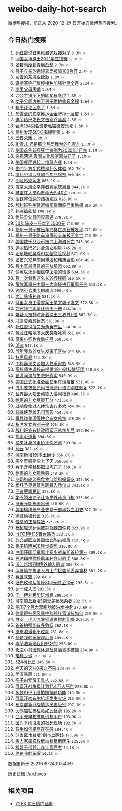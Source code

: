 # weibo-daily-hot-search

微博热搜榜，记录从 2020-12-29 日开始的微博热门搜索。

## 今日热门搜索

<!-- BEGIN -->

1. [孙红雷说扫黑风暴这戏接对了](https://s.weibo.com/weibo?q=%E5%AD%99%E7%BA%A2%E9%9B%B7%E8%AF%B4%E6%89%AB%E9%BB%91%E9%A3%8E%E6%9A%B4%E8%BF%99%E6%88%8F%E6%8E%A5%E5%AF%B9%E4%BA%86&Refer=top) `3.3M 🔥`
1. [中国女排退出2021年亚锦赛](https://s.weibo.com/weibo?q=%23%E4%B8%AD%E5%9B%BD%E5%A5%B3%E6%8E%92%E9%80%80%E5%87%BA2021%E5%B9%B4%E4%BA%9A%E9%94%A6%E8%B5%9B%23&Refer=top) `3.1M 🔥`
1. [张若昀瘦到青筋凸起](https://s.weibo.com/weibo?q=%23%E5%BC%A0%E8%8B%A5%E6%98%80%E7%98%A6%E5%88%B0%E9%9D%92%E7%AD%8B%E5%87%B8%E8%B5%B7%23&Refer=top) `2.7M 🔥`
1. [男子与亲外甥谈恋爱被骗100余万](https://s.weibo.com/weibo?q=%23%E7%94%B7%E5%AD%90%E4%B8%8E%E4%BA%B2%E5%A4%96%E7%94%A5%E8%B0%88%E6%81%8B%E7%88%B1%E8%A2%AB%E9%AA%97100%E4%BD%99%E4%B8%87%23&Refer=top) `2.4M 🔥`
1. [奈雪的茶深夜致歉](https://s.weibo.com/weibo?q=%23%E5%A5%88%E9%9B%AA%E7%9A%84%E8%8C%B6%E6%B7%B1%E5%A4%9C%E8%87%B4%E6%AD%89%23&Refer=top) `2.3M 🔥`
1. [谭德塞呼吁暂停接种加强针两个月](https://s.weibo.com/weibo?q=%23%E8%B0%AD%E5%BE%B7%E5%A1%9E%E5%91%BC%E5%90%81%E6%9A%82%E5%81%9C%E6%8E%A5%E7%A7%8D%E5%8A%A0%E5%BC%BA%E9%92%88%E4%B8%A4%E4%B8%AA%E6%9C%88%23&Refer=top) `2.2M 🔥`
1. [库里父母离婚](https://s.weibo.com/weibo?q=%E5%BA%93%E9%87%8C%E7%88%B6%E6%AF%8D%E7%A6%BB%E5%A9%9A&Refer=top) `1.8M 🔥`
1. [六公主镜头下的明星有多绝](https://s.weibo.com/weibo?q=%23%E5%85%AD%E5%85%AC%E4%B8%BB%E9%95%9C%E5%A4%B4%E4%B8%8B%E7%9A%84%E6%98%8E%E6%98%9F%E6%9C%89%E5%A4%9A%E7%BB%9D%23&Refer=top) `1.6M 🔥`
1. [女子公厕内拍下男子跪地偷窥全程](https://s.weibo.com/weibo?q=%23%E5%A5%B3%E5%AD%90%E5%85%AC%E5%8E%95%E5%86%85%E6%8B%8D%E4%B8%8B%E7%94%B7%E5%AD%90%E8%B7%AA%E5%9C%B0%E5%81%B7%E7%AA%A5%E5%85%A8%E7%A8%8B%23&Refer=top) `1.6M 🔥`
1. [知乎评论区崩了](https://s.weibo.com/weibo?q=%E7%9F%A5%E4%B9%8E%E8%AF%84%E8%AE%BA%E5%8C%BA%E5%B4%A9%E4%BA%86&Refer=top) `1.5M 🔥`
1. [朱雪莹的东京奥运会金牌掉一层皮](https://s.weibo.com/weibo?q=%E6%9C%B1%E9%9B%AA%E8%8E%B9%E7%9A%84%E4%B8%9C%E4%BA%AC%E5%A5%A5%E8%BF%90%E4%BC%9A%E9%87%91%E7%89%8C%E6%8E%89%E4%B8%80%E5%B1%82%E7%9A%AE&Refer=top) `1.5M 🔥`
1. [迪丽热巴发长文告别乔晶晶](https://s.weibo.com/weibo?q=%23%E8%BF%AA%E4%B8%BD%E7%83%AD%E5%B7%B4%E5%8F%91%E9%95%BF%E6%96%87%E5%91%8A%E5%88%AB%E4%B9%94%E6%99%B6%E6%99%B6%23&Refer=top) `1.5M 🔥`
1. [台湾154只名贵走私猫被安乐死](https://s.weibo.com/weibo?q=%23%E5%8F%B0%E6%B9%BE154%E5%8F%AA%E5%90%8D%E8%B4%B5%E8%B5%B0%E7%A7%81%E7%8C%AB%E8%A2%AB%E5%AE%89%E4%B9%90%E6%AD%BB%23&Refer=top) `1.5M 🔥`
1. [贵州发现6亿岁海绵宝宝](https://s.weibo.com/weibo?q=%23%E8%B4%B5%E5%B7%9E%E5%8F%91%E7%8E%B06%E4%BA%BF%E5%B2%81%E6%B5%B7%E7%BB%B5%E5%AE%9D%E5%AE%9D%23&Refer=top) `1.4M 🔥`
1. [王者荣耀](https://s.weibo.com/weibo?q=%23%E7%8E%8B%E8%80%85%E8%8D%A3%E8%80%80%23&Refer=top) `1.2M 🔥`
1. [孔雪儿 还是那个热爱舞台的孔雪儿](https://s.weibo.com/weibo?q=%E5%AD%94%E9%9B%AA%E5%84%BF%20%E8%BF%98%E6%98%AF%E9%82%A3%E4%B8%AA%E7%83%AD%E7%88%B1%E8%88%9E%E5%8F%B0%E7%9A%84%E5%AD%94%E9%9B%AA%E5%84%BF&Refer=top) `1.1M 🔥`
1. [美国首例新冠死亡病例为2020年1月初](https://s.weibo.com/weibo?q=%23%E7%BE%8E%E5%9B%BD%E9%A6%96%E4%BE%8B%E6%96%B0%E5%86%A0%E6%AD%BB%E4%BA%A1%E7%97%85%E4%BE%8B%E4%B8%BA2020%E5%B9%B41%E6%9C%88%E5%88%9D%23&Refer=top) `1.1M 🔥`
1. [央视网评 饭圈文化该驱邪扶正了](https://s.weibo.com/weibo?q=%E5%A4%AE%E8%A7%86%E7%BD%91%E8%AF%84%20%E9%A5%AD%E5%9C%88%E6%96%87%E5%8C%96%E8%AF%A5%E9%A9%B1%E9%82%AA%E6%89%B6%E6%AD%A3%E4%BA%86&Refer=top) `1.1M 🔥`
1. [美国餐厅兴起二维码点餐](https://s.weibo.com/weibo?q=%23%E7%BE%8E%E5%9B%BD%E9%A4%90%E5%8E%85%E5%85%B4%E8%B5%B7%E4%BA%8C%E7%BB%B4%E7%A0%81%E7%82%B9%E9%A4%90%23&Refer=top) `1.1M 🔥`
1. [住四平方复式楼是什么体验](https://s.weibo.com/weibo?q=%23%E4%BD%8F%E5%9B%9B%E5%B9%B3%E6%96%B9%E5%A4%8D%E5%BC%8F%E6%A5%BC%E6%98%AF%E4%BB%80%E4%B9%88%E4%BD%93%E9%AA%8C%23&Refer=top) `962.7K 🔥`
1. [国乒不组队参加今年亚锦赛](https://s.weibo.com/weibo?q=%23%E5%9B%BD%E4%B9%92%E4%B8%8D%E7%BB%84%E9%98%9F%E5%8F%82%E5%8A%A0%E4%BB%8A%E5%B9%B4%E4%BA%9A%E9%94%A6%E8%B5%9B%23&Refer=top) `905.5K 🔥`
1. [关晓彤染蓝发](https://s.weibo.com/weibo?q=%23%E5%85%B3%E6%99%93%E5%BD%A4%E6%9F%93%E8%93%9D%E5%8F%91%23&Refer=top) `865.7K 🔥`
1. [南京大屠杀幸存者徐家庆离世](https://s.weibo.com/weibo?q=%23%E5%8D%97%E4%BA%AC%E5%A4%A7%E5%B1%A0%E6%9D%80%E5%B9%B8%E5%AD%98%E8%80%85%E5%BE%90%E5%AE%B6%E5%BA%86%E7%A6%BB%E4%B8%96%23&Refer=top) `844.7K 🔥`
1. [阿富汗人平均寿命大约45岁](https://s.weibo.com/weibo?q=%23%E9%98%BF%E5%AF%8C%E6%B1%97%E4%BA%BA%E5%B9%B3%E5%9D%87%E5%AF%BF%E5%91%BD%E5%A4%A7%E7%BA%A645%E5%B2%81%23&Refer=top) `828.3K 🔥`
1. [高铁座位边的踏板别踩](https://s.weibo.com/weibo?q=%23%E9%AB%98%E9%93%81%E5%BA%A7%E4%BD%8D%E8%BE%B9%E7%9A%84%E8%B8%8F%E6%9D%BF%E5%88%AB%E8%B8%A9%23&Refer=top) `826.8K 🔥`
1. [塔利班称美延迟撤军将面临严重后果](https://s.weibo.com/weibo?q=%23%E5%A1%94%E5%88%A9%E7%8F%AD%E7%A7%B0%E7%BE%8E%E5%BB%B6%E8%BF%9F%E6%92%A4%E5%86%9B%E5%B0%86%E9%9D%A2%E4%B8%B4%E4%B8%A5%E9%87%8D%E5%90%8E%E6%9E%9C%23&Refer=top) `815.2K 🔥`
1. [孙兴被软禁](https://s.weibo.com/weibo?q=%23%E5%AD%99%E5%85%B4%E8%A2%AB%E8%BD%AF%E7%A6%81%23&Refer=top) `806.9K 🔥`
1. [乔任梁父母回应恶评](https://s.weibo.com/weibo?q=%23%E4%B9%94%E4%BB%BB%E6%A2%81%E7%88%B6%E6%AF%8D%E5%9B%9E%E5%BA%94%E6%81%B6%E8%AF%84%23&Refer=top) `778.8K 🔥`
1. [20年陈皮一斤卖到3000元](https://s.weibo.com/weibo?q=%2320%E5%B9%B4%E9%99%88%E7%9A%AE%E4%B8%80%E6%96%A4%E5%8D%96%E5%88%B03000%E5%85%83%23&Refer=top) `773.6K 🔥`
1. [郑州一男子被压车底身亡次日被发现](https://s.weibo.com/weibo?q=%23%E9%83%91%E5%B7%9E%E4%B8%80%E7%94%B7%E5%AD%90%E8%A2%AB%E5%8E%8B%E8%BD%A6%E5%BA%95%E8%BA%AB%E4%BA%A1%E6%AC%A1%E6%97%A5%E8%A2%AB%E5%8F%91%E7%8E%B0%23&Refer=top) `771.0K 🔥`
1. [郑州一男子防车淹用砖支车被压身亡](https://s.weibo.com/weibo?q=%23%E9%83%91%E5%B7%9E%E4%B8%80%E7%94%B7%E5%AD%90%E9%98%B2%E8%BD%A6%E6%B7%B9%E7%94%A8%E7%A0%96%E6%94%AF%E8%BD%A6%E8%A2%AB%E5%8E%8B%E8%BA%AB%E4%BA%A1%23&Refer=top) `745.9K 🔥`
1. [美国数千只沙币被冲上海滩死亡](https://s.weibo.com/weibo?q=%23%E7%BE%8E%E5%9B%BD%E6%95%B0%E5%8D%83%E5%8F%AA%E6%B2%99%E5%B8%81%E8%A2%AB%E5%86%B2%E4%B8%8A%E6%B5%B7%E6%BB%A9%E6%AD%BB%E4%BA%A1%23&Refer=top) `745.3K 🔥`
1. [迪丽热巴好适合演女明星](https://s.weibo.com/weibo?q=%23%E8%BF%AA%E4%B8%BD%E7%83%AD%E5%B7%B4%E5%A5%BD%E9%80%82%E5%90%88%E6%BC%94%E5%A5%B3%E6%98%8E%E6%98%9F%23&Refer=top) `745.2K 🔥`
1. [汪东城晒吴尊AI女装换脸视频](https://s.weibo.com/weibo?q=%23%E6%B1%AA%E4%B8%9C%E5%9F%8E%E6%99%92%E5%90%B4%E5%B0%8AAI%E5%A5%B3%E8%A3%85%E6%8D%A2%E8%84%B8%E8%A7%86%E9%A2%91%23&Refer=top) `671.0K 🔥`
1. [张艺兴12年前用电脑和韩庚合影](https://s.weibo.com/weibo?q=%23%E5%BC%A0%E8%89%BA%E5%85%B412%E5%B9%B4%E5%89%8D%E7%94%A8%E7%94%B5%E8%84%91%E5%92%8C%E9%9F%A9%E5%BA%9A%E5%90%88%E5%BD%B1%23&Refer=top) `664.4K 🔥`
1. [吕小军最满意的三块肌肉](https://s.weibo.com/weibo?q=%23%E5%90%95%E5%B0%8F%E5%86%9B%E6%9C%80%E6%BB%A1%E6%84%8F%E7%9A%84%E4%B8%89%E5%9D%97%E8%82%8C%E8%82%89%23&Refer=top) `662.8K 🔥`
1. [你可以永远相信李荣浩的情歌](https://s.weibo.com/weibo?q=%E4%BD%A0%E5%8F%AF%E4%BB%A5%E6%B0%B8%E8%BF%9C%E7%9B%B8%E4%BF%A1%E6%9D%8E%E8%8D%A3%E6%B5%A9%E7%9A%84%E6%83%85%E6%AD%8C&Refer=top) `634.5K 🔥`
1. [第一次看到这么长的行程码](https://s.weibo.com/weibo?q=%23%E7%AC%AC%E4%B8%80%E6%AC%A1%E7%9C%8B%E5%88%B0%E8%BF%99%E4%B9%88%E9%95%BF%E7%9A%84%E8%A1%8C%E7%A8%8B%E7%A0%81%23&Refer=top) `616.5K 🔥`
1. [解放军将在中国三大海域执行军事任务](https://s.weibo.com/weibo?q=%E8%A7%A3%E6%94%BE%E5%86%9B%E5%B0%86%E5%9C%A8%E4%B8%AD%E5%9B%BD%E4%B8%89%E5%A4%A7%E6%B5%B7%E5%9F%9F%E6%89%A7%E8%A1%8C%E5%86%9B%E4%BA%8B%E4%BB%BB%E5%8A%A1&Refer=top) `613.2K 🔥`
1. [跑酷不去重庆的原因](https://s.weibo.com/weibo?q=%23%E8%B7%91%E9%85%B7%E4%B8%8D%E5%8E%BB%E9%87%8D%E5%BA%86%E7%9A%84%E5%8E%9F%E5%9B%A0%23&Refer=top) `596.4K 🔥`
1. [大江暴揍孙兴](https://s.weibo.com/weibo?q=%23%E5%A4%A7%E6%B1%9F%E6%9A%B4%E6%8F%8D%E5%AD%99%E5%85%B4%23&Refer=top) `581.3K 🔥`
1. [阿里女员工侵害案王某文妻子发文](https://s.weibo.com/weibo?q=%23%E9%98%BF%E9%87%8C%E5%A5%B3%E5%91%98%E5%B7%A5%E4%BE%B5%E5%AE%B3%E6%A1%88%E7%8E%8B%E6%9F%90%E6%96%87%E5%A6%BB%E5%AD%90%E5%8F%91%E6%96%87%23&Refer=top) `572.5K 🔥`
1. [刘宪华把香菜让给王一博](https://s.weibo.com/weibo?q=%23%E5%88%98%E5%AE%AA%E5%8D%8E%E6%8A%8A%E9%A6%99%E8%8F%9C%E8%AE%A9%E7%BB%99%E7%8E%8B%E4%B8%80%E5%8D%9A%23&Refer=top) `565.9K 🔥`
1. [嫌疑人被抓时身着跳出三界外T恤](https://s.weibo.com/weibo?q=%23%E5%AB%8C%E7%96%91%E4%BA%BA%E8%A2%AB%E6%8A%93%E6%97%B6%E8%BA%AB%E7%9D%80%E8%B7%B3%E5%87%BA%E4%B8%89%E7%95%8C%E5%A4%96T%E6%81%A4%23&Refer=top) `562.7K 🔥`
1. [冯提莫素颜状态](https://s.weibo.com/weibo?q=%E5%86%AF%E6%8F%90%E8%8E%AB%E7%B4%A0%E9%A2%9C%E7%8A%B6%E6%80%81&Refer=top) `561.3K 🔥`
1. [孙红雷说演员为角色而生](https://s.weibo.com/weibo?q=%23%E5%AD%99%E7%BA%A2%E9%9B%B7%E8%AF%B4%E6%BC%94%E5%91%98%E4%B8%BA%E8%A7%92%E8%89%B2%E8%80%8C%E7%94%9F%23&Refer=top) `559.3K 🔥`
1. [黑龙江哈尔滨大庆突降冰雹](https://s.weibo.com/weibo?q=%23%E9%BB%91%E9%BE%99%E6%B1%9F%E5%93%88%E5%B0%94%E6%BB%A8%E5%A4%A7%E5%BA%86%E7%AA%81%E9%99%8D%E5%86%B0%E9%9B%B9%23&Refer=top) `551.8K 🔥`
1. [原来小狗也会做托啊](https://s.weibo.com/weibo?q=%23%E5%8E%9F%E6%9D%A5%E5%B0%8F%E7%8B%97%E4%B9%9F%E4%BC%9A%E5%81%9A%E6%89%98%E5%95%8A%23&Refer=top) `550.3K 🔥`
1. [洋迪](https://s.weibo.com/weibo?q=%E6%B4%8B%E8%BF%AA&Refer=top) `547.8K 🔥`
1. [当年我救的女生发来了喜帖](https://s.weibo.com/weibo?q=%23%E5%BD%93%E5%B9%B4%E6%88%91%E6%95%91%E7%9A%84%E5%A5%B3%E7%94%9F%E5%8F%91%E6%9D%A5%E4%BA%86%E5%96%9C%E5%B8%96%23&Refer=top) `544.6K 🔥`
1. [扫黑风暴](https://s.weibo.com/weibo?q=%E6%89%AB%E9%BB%91%E9%A3%8E%E6%9A%B4&Refer=top) `544.2K 🔥`
1. [丁程鑫发文谈加入快乐家族](https://s.weibo.com/weibo?q=%23%E4%B8%81%E7%A8%8B%E9%91%AB%E5%8F%91%E6%96%87%E8%B0%88%E5%8A%A0%E5%85%A5%E5%BF%AB%E4%B9%90%E5%AE%B6%E6%97%8F%23&Refer=top) `543.5K 🔥`
1. [高校师生返校前提供48小时核酸证明](https://s.weibo.com/weibo?q=%23%E9%AB%98%E6%A0%A1%E5%B8%88%E7%94%9F%E8%BF%94%E6%A0%A1%E5%89%8D%E6%8F%90%E4%BE%9B48%E5%B0%8F%E6%97%B6%E6%A0%B8%E9%85%B8%E8%AF%81%E6%98%8E%23&Refer=top) `540.6K 🔥`
1. [翟潇闻演的失恋好真实](https://s.weibo.com/weibo?q=%23%E7%BF%9F%E6%BD%87%E9%97%BB%E6%BC%94%E7%9A%84%E5%A4%B1%E6%81%8B%E5%A5%BD%E7%9C%9F%E5%AE%9E%23&Refer=top) `540.3K 🔥`
1. [美国正式批准全面使用辉瑞疫苗](https://s.weibo.com/weibo?q=%23%E7%BE%8E%E5%9B%BD%E6%AD%A3%E5%BC%8F%E6%89%B9%E5%87%86%E5%85%A8%E9%9D%A2%E4%BD%BF%E7%94%A8%E8%BE%89%E7%91%9E%E7%96%AB%E8%8B%97%23&Refer=top) `531.4K 🔥`
1. [四川要求把亮码扫码通行作为刚性规定](https://s.weibo.com/weibo?q=%23%E5%9B%9B%E5%B7%9D%E8%A6%81%E6%B1%82%E6%8A%8A%E4%BA%AE%E7%A0%81%E6%89%AB%E7%A0%81%E9%80%9A%E8%A1%8C%E4%BD%9C%E4%B8%BA%E5%88%9A%E6%80%A7%E8%A7%84%E5%AE%9A%23&Refer=top) `522.7K 🔥`
1. [世界最大啮齿动物入侵阿根廷](https://s.weibo.com/weibo?q=%23%E4%B8%96%E7%95%8C%E6%9C%80%E5%A4%A7%E5%95%AE%E9%BD%BF%E5%8A%A8%E7%89%A9%E5%85%A5%E4%BE%B5%E9%98%BF%E6%A0%B9%E5%BB%B7%23&Refer=top) `486.7K 🔥`
1. [乔家的儿女豆瓣开分](https://s.weibo.com/weibo?q=%23%E4%B9%94%E5%AE%B6%E7%9A%84%E5%84%BF%E5%A5%B3%E8%B1%86%E7%93%A3%E5%BC%80%E5%88%86%23&Refer=top) `471.6K 🔥`
1. [过期食物对人体伤害有多大](https://s.weibo.com/weibo?q=%23%E8%BF%87%E6%9C%9F%E9%A3%9F%E7%89%A9%E5%AF%B9%E4%BA%BA%E4%BD%93%E4%BC%A4%E5%AE%B3%E6%9C%89%E5%A4%9A%E5%A4%A7%23&Refer=top) `464.9K 🔥`
1. [蜘蛛侠英雄无归预告](https://s.weibo.com/weibo?q=%23%E8%9C%98%E8%9B%9B%E4%BE%A0%E8%8B%B1%E9%9B%84%E6%97%A0%E5%BD%92%E9%A2%84%E5%91%8A%23&Refer=top) `454.3K 🔥`
1. [拜登称美国很快会有女总统](https://s.weibo.com/weibo?q=%23%E6%8B%9C%E7%99%BB%E7%A7%B0%E7%BE%8E%E5%9B%BD%E5%BE%88%E5%BF%AB%E4%BC%9A%E6%9C%89%E5%A5%B3%E6%80%BB%E7%BB%9F%23&Refer=top) `448.2K 🔥`
1. [杨洋发文告别于途](https://s.weibo.com/weibo?q=%23%E6%9D%A8%E6%B4%8B%E5%8F%91%E6%96%87%E5%91%8A%E5%88%AB%E4%BA%8E%E9%80%94%23&Refer=top) `398.1K 🔥`
1. [塔利班宣布特赦阿富汗总统加尼](https://s.weibo.com/weibo?q=%23%E5%A1%94%E5%88%A9%E7%8F%AD%E5%AE%A3%E5%B8%83%E7%89%B9%E8%B5%A6%E9%98%BF%E5%AF%8C%E6%B1%97%E6%80%BB%E7%BB%9F%E5%8A%A0%E5%B0%BC%23&Refer=top) `394.8K 🔥`
1. [刘雨昕道歉](https://s.weibo.com/weibo?q=%23%E5%88%98%E9%9B%A8%E6%98%95%E9%81%93%E6%AD%89%23&Refer=top) `394.6K 🔥`
1. [买来补身的甲鱼比你还虚](https://s.weibo.com/weibo?q=%23%E4%B9%B0%E6%9D%A5%E8%A1%A5%E8%BA%AB%E7%9A%84%E7%94%B2%E9%B1%BC%E6%AF%94%E4%BD%A0%E8%BF%98%E8%99%9A%23&Refer=top) `393.3K 🔥`
1. [马云](https://s.weibo.com/weibo?q=%E9%A9%AC%E4%BA%91&Refer=top) `382.4K 🔥`
1. [河南新增1例本土确诊](https://s.weibo.com/weibo?q=%23%E6%B2%B3%E5%8D%97%E6%96%B0%E5%A2%9E1%E4%BE%8B%E6%9C%AC%E5%9C%9F%E7%A1%AE%E8%AF%8A%23&Refer=top) `366.8K 🔥`
1. [买个菜感觉像上了天](https://s.weibo.com/weibo?q=%23%E4%B9%B0%E4%B8%AA%E8%8F%9C%E6%84%9F%E8%A7%89%E5%83%8F%E4%B8%8A%E4%BA%86%E5%A4%A9%23&Refer=top) `356.0K 🔥`
1. [再不开学我都把证考完了](https://s.weibo.com/weibo?q=%23%E5%86%8D%E4%B8%8D%E5%BC%80%E5%AD%A6%E6%88%91%E9%83%BD%E6%8A%8A%E8%AF%81%E8%80%83%E5%AE%8C%E4%BA%86%23&Refer=top) `350.1K 🔥`
1. [乔家的儿女观后感](https://s.weibo.com/weibo?q=%23%E4%B9%94%E5%AE%B6%E7%9A%84%E5%84%BF%E5%A5%B3%E8%A7%82%E5%90%8E%E6%84%9F%23&Refer=top) `348.2K 🔥`
1. [小奶狗轮流把食物叼给狗妈妈吃](https://s.weibo.com/weibo?q=%23%E5%B0%8F%E5%A5%B6%E7%8B%97%E8%BD%AE%E6%B5%81%E6%8A%8A%E9%A3%9F%E7%89%A9%E5%8F%BC%E7%BB%99%E7%8B%97%E5%A6%88%E5%A6%88%E5%90%83%23&Refer=top) `347.5K 🔥`
1. [杨舒予奥运首秀跑错入场仪式](https://s.weibo.com/weibo?q=%23%E6%9D%A8%E8%88%92%E4%BA%88%E5%A5%A5%E8%BF%90%E9%A6%96%E7%A7%80%E8%B7%91%E9%94%99%E5%85%A5%E5%9C%BA%E4%BB%AA%E5%BC%8F%23&Refer=top) `343.1K 🔥`
1. [王者荣耀更新](https://s.weibo.com/weibo?q=%E7%8E%8B%E8%80%85%E8%8D%A3%E8%80%80%E6%9B%B4%E6%96%B0&Refer=top) `335.8K 🔥`
1. [姥爷腾出院子让15岁外孙造飞机](https://s.weibo.com/weibo?q=%23%E5%A7%A5%E7%88%B7%E8%85%BE%E5%87%BA%E9%99%A2%E5%AD%90%E8%AE%A915%E5%B2%81%E5%A4%96%E5%AD%99%E9%80%A0%E9%A3%9E%E6%9C%BA%23&Refer=top) `335.6K 🔥`
1. [原来光能被画出来](https://s.weibo.com/weibo?q=%23%E5%8E%9F%E6%9D%A5%E5%85%89%E8%83%BD%E8%A2%AB%E7%94%BB%E5%87%BA%E6%9D%A5%23&Refer=top) `330.6K 🔥`
1. [美国棉纺织产业史是一部黑奴血泪史](https://s.weibo.com/weibo?q=%23%E7%BE%8E%E5%9B%BD%E6%A3%89%E7%BA%BA%E7%BB%87%E4%BA%A7%E4%B8%9A%E5%8F%B2%E6%98%AF%E4%B8%80%E9%83%A8%E9%BB%91%E5%A5%B4%E8%A1%80%E6%B3%AA%E5%8F%B2%23&Refer=top) `327.3K 🔥`
1. [胖哥俩被约谈](https://s.weibo.com/weibo?q=%23%E8%83%96%E5%93%A5%E4%BF%A9%E8%A2%AB%E7%BA%A6%E8%B0%88%23&Refer=top) `326.9K 🔥`
1. [借条的正确写法](https://s.weibo.com/weibo?q=%23%E5%80%9F%E6%9D%A1%E7%9A%84%E6%AD%A3%E7%A1%AE%E5%86%99%E6%B3%95%23&Refer=top) `325.7K 🔥`
1. [杨超越送孙俪披荆斩棘四件套](https://s.weibo.com/weibo?q=%23%E6%9D%A8%E8%B6%85%E8%B6%8A%E9%80%81%E5%AD%99%E4%BF%AA%E6%8A%AB%E8%8D%86%E6%96%A9%E6%A3%98%E5%9B%9B%E4%BB%B6%E5%A5%97%23&Refer=top) `323.9K 🔥`
1. [INTO1明日5舞台路透](https://s.weibo.com/weibo?q=%23INTO1%E6%98%8E%E6%97%A55%E8%88%9E%E5%8F%B0%E8%B7%AF%E9%80%8F%23&Refer=top) `323.3K 🔥`
1. [外交部回应美国给立陶宛撑腰](https://s.weibo.com/weibo?q=%23%E5%A4%96%E4%BA%A4%E9%83%A8%E5%9B%9E%E5%BA%94%E7%BE%8E%E5%9B%BD%E7%BB%99%E7%AB%8B%E9%99%B6%E5%AE%9B%E6%92%91%E8%85%B0%23&Refer=top) `311.4K 🔥`
1. [黄子韬晒ACE睡觉姿势](https://s.weibo.com/weibo?q=%23%E9%BB%84%E5%AD%90%E9%9F%AC%E6%99%92ACE%E7%9D%A1%E8%A7%89%E5%A7%BF%E5%8A%BF%23&Refer=top) `310.8K 🔥`
1. [中国获国际军事比赛步战车组首轮第一](https://s.weibo.com/weibo?q=%E4%B8%AD%E5%9B%BD%E8%8E%B7%E5%9B%BD%E9%99%85%E5%86%9B%E4%BA%8B%E6%AF%94%E8%B5%9B%E6%AD%A5%E6%88%98%E8%BD%A6%E7%BB%84%E9%A6%96%E8%BD%AE%E7%AC%AC%E4%B8%80&Refer=top) `309.2K 🔥`
1. [严浩翔由你榜最年轻夺冠歌手](https://s.weibo.com/weibo?q=%E4%B8%A5%E6%B5%A9%E7%BF%94%E7%94%B1%E4%BD%A0%E6%A6%9C%E6%9C%80%E5%B9%B4%E8%BD%BB%E5%A4%BA%E5%86%A0%E6%AD%8C%E6%89%8B&Refer=top) `308.0K 🔥`
1. [浙江新增7例境外输入确诊](https://s.weibo.com/weibo?q=%23%E6%B5%99%E6%B1%9F%E6%96%B0%E5%A2%9E7%E4%BE%8B%E5%A2%83%E5%A4%96%E8%BE%93%E5%85%A5%E7%A1%AE%E8%AF%8A%23&Refer=top) `304.7K 🔥`
1. [胖哥俩在执法人员上门检查前丢弃食材](https://s.weibo.com/weibo?q=%23%E8%83%96%E5%93%A5%E4%BF%A9%E5%9C%A8%E6%89%A7%E6%B3%95%E4%BA%BA%E5%91%98%E4%B8%8A%E9%97%A8%E6%A3%80%E6%9F%A5%E5%89%8D%E4%B8%A2%E5%BC%83%E9%A3%9F%E6%9D%90%23&Refer=top) `301.2K 🔥`
1. [英雄联盟](https://s.weibo.com/weibo?q=%23%E8%8B%B1%E9%9B%84%E8%81%94%E7%9B%9F%23&Refer=top) `299.8K 🔥`
1. [阳光玫瑰从每斤300元跌至10元](https://s.weibo.com/weibo?q=%23%E9%98%B3%E5%85%89%E7%8E%AB%E7%91%B0%E4%BB%8E%E6%AF%8F%E6%96%A4300%E5%85%83%E8%B7%8C%E8%87%B310%E5%85%83%23&Refer=top) `292.5K 🔥`
1. [乔一成入职](https://s.weibo.com/weibo?q=%23%E4%B9%94%E4%B8%80%E6%88%90%E5%85%A5%E8%81%8C%23&Refer=top) `292.3K 🔥`
1. [王一博刘宪华玩滑板](https://s.weibo.com/weibo?q=%23%E7%8E%8B%E4%B8%80%E5%8D%9A%E5%88%98%E5%AE%AA%E5%8D%8E%E7%8E%A9%E6%BB%91%E6%9D%BF%23&Refer=top) `288.6K 🔥`
1. [河南商丘新增1例无症状感染者](https://s.weibo.com/weibo?q=%23%E6%B2%B3%E5%8D%97%E5%95%86%E4%B8%98%E6%96%B0%E5%A2%9E1%E4%BE%8B%E6%97%A0%E7%97%87%E7%8A%B6%E6%84%9F%E6%9F%93%E8%80%85%23&Refer=top) `282.5K 🔥`
1. [美国7个月大双胞胎被洪水冲走](https://s.weibo.com/weibo?q=%E7%BE%8E%E5%9B%BD7%E4%B8%AA%E6%9C%88%E5%A4%A7%E5%8F%8C%E8%83%9E%E8%83%8E%E8%A2%AB%E6%B4%AA%E6%B0%B4%E5%86%B2%E8%B5%B0&Refer=top) `273.6K 🔥`
1. [你觉得扫黑风暴中的孙红雷演技如何](https://s.weibo.com/weibo?q=%23%E4%BD%A0%E8%A7%89%E5%BE%97%E6%89%AB%E9%BB%91%E9%A3%8E%E6%9A%B4%E4%B8%AD%E7%9A%84%E5%AD%99%E7%BA%A2%E9%9B%B7%E6%BC%94%E6%8A%80%E5%A6%82%E4%BD%95%23&Refer=top) `269.5K 🔥`
1. [西安一小区流浪猫遭鱼镖刺伤眼](https://s.weibo.com/weibo?q=%23%E8%A5%BF%E5%AE%89%E4%B8%80%E5%B0%8F%E5%8C%BA%E6%B5%81%E6%B5%AA%E7%8C%AB%E9%81%AD%E9%B1%BC%E9%95%96%E5%88%BA%E4%BC%A4%E7%9C%BC%23&Refer=top) `269.1K 🔥`
1. [爸爸拍照能有多敷衍](https://s.weibo.com/weibo?q=%23%E7%88%B8%E7%88%B8%E6%8B%8D%E7%85%A7%E8%83%BD%E6%9C%89%E5%A4%9A%E6%95%B7%E8%A1%8D%23&Refer=top) `262.1K 🔥`
1. [原来浪漫永不过期](https://s.weibo.com/weibo?q=%23%E5%8E%9F%E6%9D%A5%E6%B5%AA%E6%BC%AB%E6%B0%B8%E4%B8%8D%E8%BF%87%E6%9C%9F%23&Refer=top) `261.8K 🔥`
1. [你是我的荣耀观后感](https://s.weibo.com/weibo?q=%23%E4%BD%A0%E6%98%AF%E6%88%91%E7%9A%84%E8%8D%A3%E8%80%80%E8%A7%82%E5%90%8E%E6%84%9F%23&Refer=top) `259.4K 🔥`
1. [李荣浩新歌我们好好的](https://s.weibo.com/weibo?q=%23%E6%9D%8E%E8%8D%A3%E6%B5%A9%E6%96%B0%E6%AD%8C%E6%88%91%E4%BB%AC%E5%A5%BD%E5%A5%BD%E7%9A%84%23&Refer=top) `258.8K 🔥`
1. [快递小哥因想休息故意酒驾求被抓](https://s.weibo.com/weibo?q=%23%E5%BF%AB%E9%80%92%E5%B0%8F%E5%93%A5%E5%9B%A0%E6%83%B3%E4%BC%91%E6%81%AF%E6%95%85%E6%84%8F%E9%85%92%E9%A9%BE%E6%B1%82%E8%A2%AB%E6%8A%93%23&Refer=top) `254.9K 🔥`
1. [理想之城](https://s.weibo.com/weibo?q=%E7%90%86%E6%83%B3%E4%B9%8B%E5%9F%8E&Refer=top) `247.7K 🔥`
1. [824科比日](https://s.weibo.com/weibo?q=%23824%E7%A7%91%E6%AF%94%E6%97%A5%23&Refer=top) `246.5K 🔥`
1. [今天的这些0来之不易](https://s.weibo.com/weibo?q=%23%E4%BB%8A%E5%A4%A9%E7%9A%84%E8%BF%99%E4%BA%9B0%E6%9D%A5%E4%B9%8B%E4%B8%8D%E6%98%93%23&Refer=top) `234.9K 🔥`
1. [武汉暴雨](https://s.weibo.com/weibo?q=%E6%AD%A6%E6%B1%89%E6%9A%B4%E9%9B%A8&Refer=top) `231.0K 🔥`
1. [陈子由爱情工具人](https://s.weibo.com/weibo?q=%23%E9%99%88%E5%AD%90%E7%94%B1%E7%88%B1%E6%83%85%E5%B7%A5%E5%85%B7%E4%BA%BA%23&Refer=top) `225.6K 🔥`
1. [阿富汗战争累计致17.4万人死亡](https://s.weibo.com/weibo?q=%23%E9%98%BF%E5%AF%8C%E6%B1%97%E6%88%98%E4%BA%89%E7%B4%AF%E8%AE%A1%E8%87%B417.4%E4%B8%87%E4%BA%BA%E6%AD%BB%E4%BA%A1%23&Refer=top) `220.8K 🔥`
1. [多款APP下线拍照搜题功能](https://s.weibo.com/weibo?q=%23%E5%A4%9A%E6%AC%BEAPP%E4%B8%8B%E7%BA%BF%E6%8B%8D%E7%85%A7%E6%90%9C%E9%A2%98%E5%8A%9F%E8%83%BD%23&Refer=top) `219.5K 🔥`
1. [阿富汗喀布尔机场发生火灾](https://s.weibo.com/weibo?q=%23%E9%98%BF%E5%AF%8C%E6%B1%97%E5%96%80%E5%B8%83%E5%B0%94%E6%9C%BA%E5%9C%BA%E5%8F%91%E7%94%9F%E7%81%AB%E7%81%BE%23&Refer=top) `215.5K 🔥`
1. [东京都新冠疫情达灾害级别](https://s.weibo.com/weibo?q=%23%E4%B8%9C%E4%BA%AC%E9%83%BD%E6%96%B0%E5%86%A0%E7%96%AB%E6%83%85%E8%BE%BE%E7%81%BE%E5%AE%B3%E7%BA%A7%E5%88%AB%23&Refer=top) `207.1K 🔥`
1. [大熊猫钻栅栏竟如此丝滑](https://s.weibo.com/weibo?q=%23%E5%A4%A7%E7%86%8A%E7%8C%AB%E9%92%BB%E6%A0%85%E6%A0%8F%E7%AB%9F%E5%A6%82%E6%AD%A4%E4%B8%9D%E6%BB%91%23&Refer=top) `195.2K 🔥`
1. [公用充电桩拼低价抢用户](https://s.weibo.com/weibo?q=%23%E5%85%AC%E7%94%A8%E5%85%85%E7%94%B5%E6%A1%A9%E6%8B%BC%E4%BD%8E%E4%BB%B7%E6%8A%A2%E7%94%A8%E6%88%B7%23&Refer=top) `193.9K 🔥`
1. [因为下雨引发的社死现场](https://s.weibo.com/weibo?q=%23%E5%9B%A0%E4%B8%BA%E4%B8%8B%E9%9B%A8%E5%BC%95%E5%8F%91%E7%9A%84%E7%A4%BE%E6%AD%BB%E7%8E%B0%E5%9C%BA%23&Refer=top) `192.7K 🔥`
1. [鼓手如何提高存在感](https://s.weibo.com/weibo?q=%23%E9%BC%93%E6%89%8B%E5%A6%82%E4%BD%95%E6%8F%90%E9%AB%98%E5%AD%98%E5%9C%A8%E6%84%9F%23&Refer=top) `184.4K 🔥`
1. [31省区市新增1例本土确诊](https://s.weibo.com/weibo?q=%2331%E7%9C%81%E5%8C%BA%E5%B8%82%E6%96%B0%E5%A2%9E1%E4%BE%8B%E6%9C%AC%E5%9C%9F%E7%A1%AE%E8%AF%8A%23&Refer=top) `170.9K 🔥`
1. [病人家属搭救低血糖晕倒医生](https://s.weibo.com/weibo?q=%23%E7%97%85%E4%BA%BA%E5%AE%B6%E5%B1%9E%E6%90%AD%E6%95%91%E4%BD%8E%E8%A1%80%E7%B3%96%E6%99%95%E5%80%92%E5%8C%BB%E7%94%9F%23&Refer=top) `125.8K 🔥`
1. [柳碧云带领江森江雪高考](https://s.weibo.com/weibo?q=%23%E6%9F%B3%E7%A2%A7%E4%BA%91%E5%B8%A6%E9%A2%86%E6%B1%9F%E6%A3%AE%E6%B1%9F%E9%9B%AA%E9%AB%98%E8%80%83%23&Refer=top) `74.1K 🔥`
1. [你是我的荣耀](https://s.weibo.com/weibo?q=%E4%BD%A0%E6%98%AF%E6%88%91%E7%9A%84%E8%8D%A3%E8%80%80&Refer=top) `10.2K 🔥`

数据更新于 2021-08-24 10:54:59

<!-- END -->

历史归档 [./archives](./archives)

## 相关项目

- [V2EX 每日热门话题](https://github.com/boojack/v2ex-daily-hot-topic)
